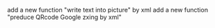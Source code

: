 add a new function "write text into picture" by xml
add a new function "preduce QRcode Google zxing by xml"

